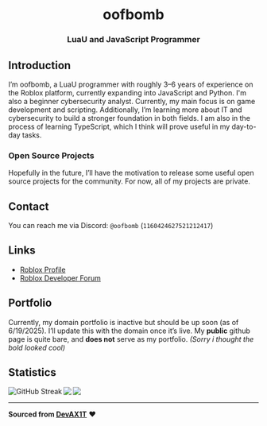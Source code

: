<div align="center">
    <h1>oofbomb</h1>
    <h3><b>LuaU and JavaScript Programmer</b></h3>
</div>

## Introduction
I’m oofbomb, a LuaU programmer with roughly 3–6 years of experience on the Roblox platform, currently expanding into JavaScript and Python. I'm also a beginner cybersecurity analyst. Currently, my main focus is on game development and scripting. Additionally, I’m learning more about IT and cybersecurity to build a stronger foundation in both fields. I am also in the process of learning TypeScript, which I think will prove useful in my day-to-day tasks.

### Open Source Projects
Hopefully in the future, I’ll have the motivation to release some useful open source projects for the community. For now, all of my projects are private.

## Contact
You can reach me via Discord: `@oofbomb` (`1160424627521212417`)

## Links
* [Roblox Profile](https://www.roblox.com/users/294476650/profile)
* [Roblox Developer Forum](https://devforum.roblox.com/u/smartabity1)

## Portfolio
Currently, my domain portfolio is inactive but should be up soon (as of 6/19/2025). I’ll update this with the domain once it’s live.
My **public** github page is quite bare, and **does not** serve as my portfolio.
*(Sorry i thought the bold looked cool)*

## Statistics
<img align="left" src="https://github-readme-streak-stats.herokuapp.com?user=meatballsong1&theme=tokyonight-duo)" alt="GitHub Streak" />
<img align="left" src="https://github-readme-stats.vercel.app/api/top-langs/?username=meatballsong1&layout=compact&bg_color=00000000&text_color=808080&hide_border=true" />
<img align="left" src="https://github-readme-stats.vercel.app/api?username=meatballsong1&count_private=true&show_icons=true&bg_color=00000000&text_color=808080&hide_border=true" />

<br clear="left" />


---

**Sourced from [DevAX1T](https://github.com/DevAX1T)** ❤️

